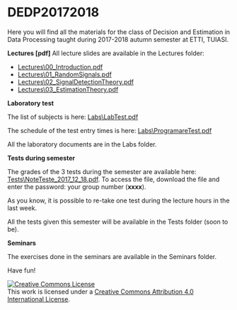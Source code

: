 # DEDP20172018
Here you will find all the materials for the class of Decision and Estimation in Data Processing taught during 2017-2018
autumn semester at ETTI, TUIASI.

**Lectures [pdf]** All lecture slides are available in the Lectures folder:

- [Lectures\00_Introduction.pdf](Lectures/00_Introduction.pdf)
- [Lectures\01_RandomSignals.pdf](Lectures/01_RandomSignals.pdf)
- [Lectures\02_SignalDetectionTheory.pdf](Lectures/02_SignalDetectionTheory.pdf)
- [Lectures\03_EstimationTheory.pdf](Lectures/03_EstimationTheory.pdf)

**Laboratory test**
 
The list of subjects is here: [Labs\LabTest.pdf](Labs/LabTest.pdf)

The schedule of the test entry times is here: [Labs\ProgramareTest.pdf](Labs/ProgramareTest.pdf)

All the laboratory documents are in the Labs folder.

**Tests during semester**

The grades of the 3 tests during the semester are available here: [Tests\NoteTeste_2017_12_18.pdf](Tests/NoteTeste_2017_12_18.pdf).
To access the file, download the file and enter the password: your group number (**xxxx**).

As you know, it is possible to re-take one test during the lecture hours in the last week.

All the tests given this semester will be available in the Tests folder (soon to be).

**Seminars**

The exercises done in the seminars are available in the Seminars folder.

Have fun!

<a rel="license" href="http://creativecommons.org/licenses/by/4.0/"><img alt="Creative Commons License" style="border-width:0" src="https://i.creativecommons.org/l/by/4.0/88x31.png" /></a><br />This work is licensed under a <a rel="license" href="http://creativecommons.org/licenses/by/4.0/">Creative Commons Attribution 4.0 International License</a>.

